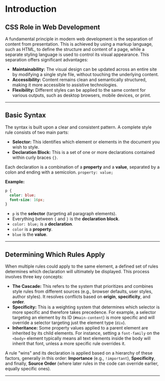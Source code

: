 # Introduction

## CSS Role in Web Development

A fundamental principle in modern web development is the separation of content from presentation. This is achieved by using a markup language, such as HTML, to define the structure and content of a page, while a separate styling language is used to control its visual appearance. This separation offers significant advantages:

* **Maintainability:** The visual design can be updated across an entire site by modifying a single style file, without touching the underlying content.
* **Accessibility:** Content remains clean and semantically structured, making it more accessible to assistive technologies.
* **Flexibility:** Different styles can be applied to the same content for various outputs, such as desktop browsers, mobile devices, or print.

---

## Basic Syntax

The syntax is built upon a clear and consistent pattern. A complete style rule consists of two main parts:

* **Selector:** This identifies which element or elements in the document you wish to style.
* **Declaration Block:** This is a set of one or more declarations contained within curly braces `{}`.

Each declaration is a combination of a **property** and a **value**, separated by a colon and ending with a semicolon.
`property: value;`

**Example:**
```css
p {
  color: blue;
  font-size: 16px;
}
```

* `p` is the **selector** (targeting all paragraph elements).
* Everything between `{` and `}` is the **declaration block**.
* `color: blue;` is a **declaration**.
* `color` is a **property**.
* `blue` is the **value**.

---

## Determining Which Rules Apply

When multiple rules could apply to the same element, a defined set of rules determines which declaration will ultimately be displayed. This process involves three key concepts:

* **The Cascade:** This refers to the system that prioritizes and combines style rules from different sources (e.g., browser defaults, user styles, author styles). It resolves conflicts based on **origin**, **specificity**, and **order**.
* **Specificity:** This is a weighting system that determines which selector is more specific and therefore takes precedence. For example, a selector targeting an element by its ID (`#main-content`) is more specific and will override a selector targeting just the element type (`div`).
* **Inheritance:** Some property values applied to a parent element are inherited by its child elements. For instance, setting a `font-family` on the `<body>` element typically means all text elements inside the body will inherit that font, unless a more specific rule overrides it.

A rule "wins" and its declaration is applied based on a hierarchy of these factors, generally in this order: **Importance** (e.g., `!important`), **Specificity**, and finally, **Source Order** (where later rules in the code can override earlier, equally specific ones).

---
